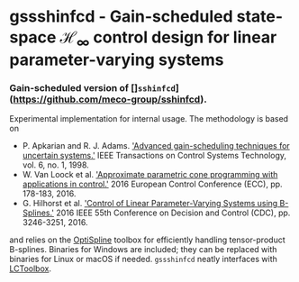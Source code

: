 # gssshinfcd - Gain-scheduled state-space $\mathcal{H}_\infty$ control design for linear parameter-varying systems

### Gain-scheduled version of []`sshinfcd`](https://github.com/meco-group/sshinfcd). 

Experimental implementation for internal usage. The methodology is based on

* P. Apkarian and R. J. Adams. ['Advanced gain-scheduling techniques for uncertain systems.'](https://doi.org/10.1109/87.654874) IEEE Transactions on Control Systems Technology, vol. 6, no. 1, 1998. 
* W. Van Loock et al. ['Approximate parametric cone programming with applications in control.'](https://doi.org/10.1109/ECC.2016.7810283) 2016 European Control Conference (ECC), pp. 178-183, 2016.
* G. Hilhorst et al. ['Control of Linear Parameter-Varying Systems using B-Splines.'](https://doi.org/10.1109/CDC.2016.7798757) 2016 IEEE 55th Conference on Decision and Control (CDC), pp. 3246-3251, 2016.

and relies on the [OptiSpline](https://github.com/meco-group/optispline) toolbox for efficiently handling tensor-product B-splines. Binaries for Windows are included; they can be replaced with binaries for Linux or macOS if needed. `gssshinfcd` neatly interfaces with [LCToolbox](https://github.com/meco-group/lc_toolbox). 